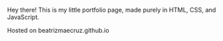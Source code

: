 Hey there!
This is my little portfolio page, made purely in HTML, CSS, and JavaScript.

Hosted on beatrizmaecruz.github.io 
